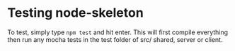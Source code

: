 # Testing node-skeleton

To test, simply type `npm test` and hit enter. This will first compile everything
then run any mocha tests in the test folder of src/ shared, server or client.
